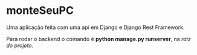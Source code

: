 # monteSeuPC

Uma aplicação feita com uma api em Django e Django Rest Framework.

Para rodar o backend o comando é **python manage.py runserver**, na *raiz do projeto.*
